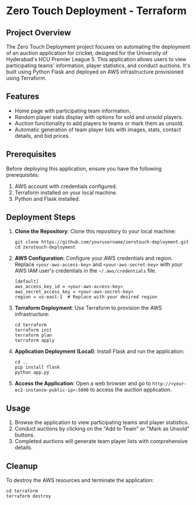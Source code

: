 # Zero Touch Deployment - Terraform

## Project Overview

The Zero Touch Deployment project focuses on automating the deployment of an auction application for cricket, designed for the University of Hyderabad's HCU Premier League 5. This application allows users to view participating teams' information, player statistics, and conduct auctions. It's built using Python Flask and deployed on AWS infrastructure provisioned using Terraform.

## Features

- Home page with participating team information.
- Random player stats display with options for sold and unsold players.
- Auction functionality to add players to teams or mark them as unsold.
- Automatic generation of team player lists with images, stats, contact details, and bid prices.

## Prerequisites

Before deploying this application, ensure you have the following prerequisites:

1. AWS account with credentials configured.
2. Terraform installed on your local machine.
3. Python and Flask installed.

## Deployment Steps

1. **Clone the Repository**: Clone this repository to your local machine:

    ```shell
    git clone https://github.com/yourusername/zerotouch-deployment.git
    cd zerotouch-deployment
    ```

2. **AWS Configuration**: Configure your AWS credentials and region. Replace `<your-aws-access-key>` and `<your-aws-secret-key>` with your AWS IAM user's credentials in the `~/.aws/credentials` file.

    ```shell
    [default]
    aws_access_key_id = <your-aws-access-key>
    aws_secret_access_key = <your-aws-secret-key>
    region = us-east-1  # Replace with your desired region
    ```

3. **Terraform Deployment**: Use Terraform to provision the AWS infrastructure:

    ```shell
    cd terraform
    terraform init
    terraform plan
    terraform apply
    ```

4. **Application Deployment (Local)**: Install Flask and run the application:

    ```shell
    cd ..
    pip install flask
    python app.py
    ```

5. **Access the Application**: Open a web browser and go to `http://<your-ec2-instance-public-ip>:5000` to access the auction application.

## Usage

1. Browse the application to view participating teams and player statistics.
2. Conduct auctions by clicking on the "Add to Team" or "Mark as Unsold" buttons.
3. Completed auctions will generate team player lists with comprehensive details.

## Cleanup

To destroy the AWS resources and terminate the application:

```shell
cd terraform
terraform destroy
